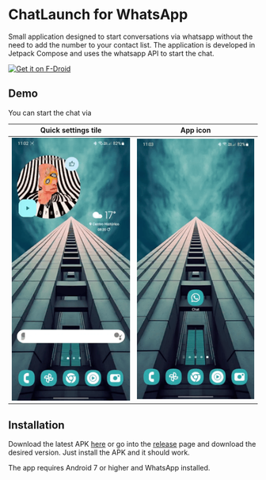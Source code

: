# ChatLaunch for WhatsApp

Small application designed to start conversations via whatsapp without the need to add the number to your contact list.
The application is developed in Jetpack Compose and uses the whatsapp API to start the chat.

[<img src="https://fdroid.gitlab.io/artwork/badge/get-it-on.png"
    alt="Get it on F-Droid"
    height="80">](https://f-droid.org/packages/dev.theolm.wwc)


## Demo

You can start the chat via

Quick settings tile            |  App icon
:-----------------------------:|:-------------------------:
![Demo1](extras/preview1.gif)  |  ![Demo2](extras/preview2.gif)

## Installation

Download the latest APK [here](https://github.com/theolm/WhatsAppNoContact/releases/latest/download/app-release.apk
) or go into the [release](https://github.com/theolm/WhatsAppNoContact/releases/latest/) page and download the desired version. Just install the APK and it should work.

The app requires Android 7 or higher and WhatsApp installed.
